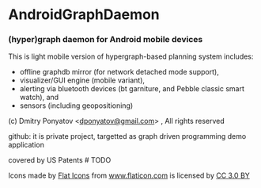 # AndroidGraphDaemon
### (hyper)graph daemon for Android mobile devices

This is light mobile version of hypergraph-based planning system includes:

- offline graphdb mirror (for network detached mode support),
- visualizer/GUI engine (mobile variant),
- alerting via bluetooth devices (bt garniture, and Pebble classic smart watch), and 
- sensors (including geopositioning)

(c) Dmitry Ponyatov <<dponyatov@gmail.com>> , All rights reserved

github: it is private project, targetted as graph driven programming demo application

covered by US Patents # TODO

<div>Icons made by <a href="https://www.flaticon.com/authors/flat-icons" title="Flat Icons">Flat Icons</a> from <a href="https://www.flaticon.com/" title="Flaticon">www.flaticon.com</a> is licensed by <a href="http://creativecommons.org/licenses/by/3.0/" title="Creative Commons BY 3.0" target="_blank">CC 3.0 BY</a></div>
